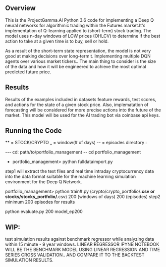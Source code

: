 ## Overview

This is the ProjectGamma.AI Python 3.6 code for implementing a Deep Q neural networks for algorithmic trading within the Futures market.It's implementation of Q-learning applied to (short-term) stock trading. The model uses n-day windows of LOW prices (OHLCV) to determine if the best action to take at a given time is to buy, sell or hold.

As a result of the short-term state representation, the model is not very good at making decisions over long-term t. Implementing multiple DQN agents over various market tickers.. The main thing to consider is the size of the data and how it will be engineered to achieve the most optimal predicted future price.

## Results

Results of the examples included in datasets feature rewards, test scores, and actions for the state of a given stock price. Also, implematation of forecasting  will be considered for more precise actions into the future of the market. This model will be used for the AI trading bot via coinbase api keys.


## Running the Code
** = STOCK/CRYPTO
_ = window(# of days)
-- = episodes
directory :

--- cd: path/to/portfolio_management
-- cd portfolio_management
- portfolio_management> python fulldataimport.py

step1 will extract the text files and real time intraday cryptocurrency data into the data format suitable for the machine learning simulation environment for the Deep Q Network.

portfolio_management> python train#.py (crypto/crypto_portfolio/**.csv or stocks/stocks_portfolio/**.csv) 200 (windows of days) 200 (episodes)
step2 minimum 200 episodes for results

python evaluate.py  200  model_ep200

## WIP:
test simulation results against benchmark regressor while analyzing data within 15 minute - 9 year windows. LINEAR REGRESSOR IPYNB NOTEBOOK WILL BE THE BENCHMARK MODEL USING LINEAR REGRESSION AND TIME SERIES CROSS VALIDATION.. AND COMPARE IT TO THE BACKTEST SIMULATION RESULTS. 
